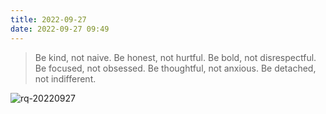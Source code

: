 ```yaml
---
title: 2022-09-27
date: 2022-09-27 09:49
---
```


> Be kind, not naive. 
> Be honest, not hurtful.
> Be bold, not disrespectful.
> Be focused, not obsessed.
> Be thoughtful, not anxious. 
> Be detached, not indifferent.

![rq-20220927](http://images.iotop.work/upic/2022927-rq-20220927.jpg)